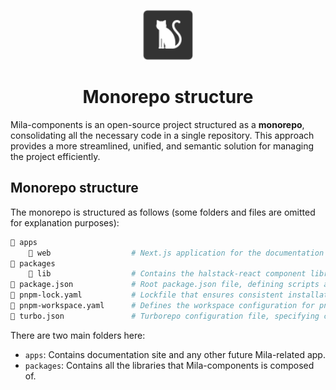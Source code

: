 <p align="center">
  <a href="https://mila-components.vercel.app/">
    <img src="apps/web/common/assets/mila-icon.svg" alt="Mila icon" width="80px" />
  </a>
</p>
<h1 align="center">Monorepo structure</h1>

Mila-components is an open-source project structured as a **monorepo**, consolidating all the necessary code in a single repository.
This approach provides a more streamlined, unified, and semantic solution for managing the project efficiently.

## Monorepo structure

The monorepo is structured as follows (some folders and files are omitted for explanation purposes):

```bash
📂 apps
    📂 web                  # Next.js application for the documentation site
📂 packages
    📂 lib                  # Contains the halstack-react component library
📄 package.json             # Root package.json file, defining scripts and dependencies for the entire monorepo
📄 pnpm-lock.yaml           # Lockfile that ensures consistent installations across environments for all dependencies
📄 pnpm-workspace.yaml      # Defines the workspace configuration for pnpm, specifying the structure and package locations
📄 turbo.json               # Turborepo configuration file, specifying caching and build processes for the monorepo
```

There are two main folders here:

- `apps`: Contains documentation site and any other future Mila-related app.
- `packages`: Contains all the libraries that Mila-components is composed of.
